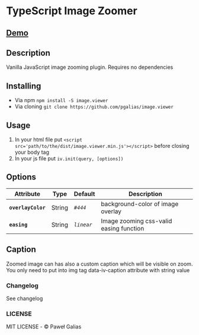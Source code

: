 # TypeScript Image Zoomer
## [Demo](https://htmlpreview.github.io/?https://github.com/pgalias/image.viewer/blob/master/index.html)
## Description
Vanilla JavaScript image zooming plugin. Requires no dependencies
## Installing
- Via npm
`npm install -S image.viewer`
- Via cloning
`git clone https://github.com/pgalias/image.viewer`
## Usage
1. In your html file put `<script src='path/to/the/dist/image.viewer.min.js'></script>` before closing your body tag
2. In your js file put `iv.init(query, [options])`
## Options
| Attribute             | Type      | Default       | Description                               |
| ---                   | ---       | ---           | ---                                       |
| **`overlayColor`**    | String    | *`#444`*      | background-color of image overlay         |
| **`easing`**          | String    | *`linear`*    | Image zooming css-valid easing function   |
## Caption
Zoomed image can has also a custom caption which will be visible on zoom. You only need to put into img tag data-iv-caption attribute with string value
### Changelog
See changelog
### LICENSE
MIT LICENSE - © Paweł Galias